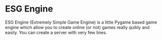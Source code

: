 # ESG Engine
ESG Engine (Extremely Simple Game Engine) is a little Pygame based game engine which allow you to create online (or not) games really quikly and easily.
You can create a server with very few lines.
